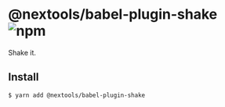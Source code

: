 # @nextools/babel-plugin-shake ![npm](https://flat.badgen.net/npm/v/@nextools/babel-plugin-shake)

Shake it.

## Install

```sh
$ yarn add @nextools/babel-plugin-shake
```
